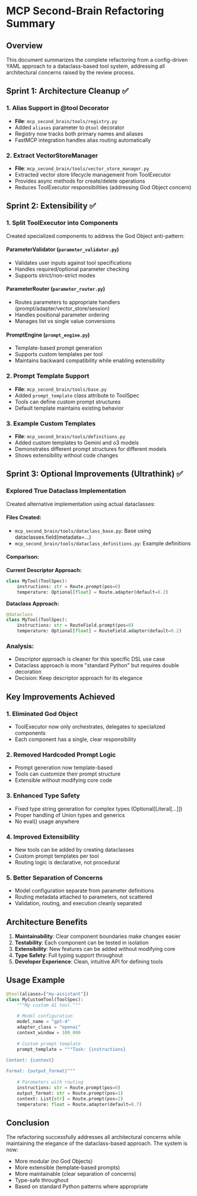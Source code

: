 # MCP Second-Brain Refactoring Summary

## Overview
This document summarizes the complete refactoring from a config-driven YAML approach to a dataclass-based tool system, addressing all architectural concerns raised by the review process.

## Sprint 1: Architecture Cleanup ✅

### 1. Alias Support in @tool Decorator
- **File**: `mcp_second_brain/tools/registry.py`
- Added `aliases` parameter to `@tool` decorator
- Registry now tracks both primary names and aliases
- FastMCP integration handles alias routing automatically

### 2. Extract VectorStoreManager
- **File**: `mcp_second_brain/tools/vector_store_manager.py`
- Extracted vector store lifecycle management from ToolExecutor
- Provides async methods for create/delete operations
- Reduces ToolExecutor responsibilities (addressing God Object concern)

## Sprint 2: Extensibility ✅

### 1. Split ToolExecutor into Components
Created specialized components to address the God Object anti-pattern:

#### ParameterValidator (`parameter_validator.py`)
- Validates user inputs against tool specifications
- Handles required/optional parameter checking
- Supports strict/non-strict modes

#### ParameterRouter (`parameter_router.py`)
- Routes parameters to appropriate handlers (prompt/adapter/vector_store/session)
- Handles positional parameter ordering
- Manages list vs single value conversions

#### PromptEngine (`prompt_engine.py`)
- Template-based prompt generation
- Supports custom templates per tool
- Maintains backward compatibility while enabling extensibility

### 2. Prompt Template Support
- **File**: `mcp_second_brain/tools/base.py`
- Added `prompt_template` class attribute to ToolSpec
- Tools can define custom prompt structures
- Default template maintains existing behavior

### 3. Example Custom Templates
- **File**: `mcp_second_brain/tools/definitions.py`
- Added custom templates to Gemini and o3 models
- Demonstrates different prompt structures for different models
- Shows extensibility without code changes

## Sprint 3: Optional Improvements (Ultrathink) ✅

### Explored True Dataclass Implementation
Created alternative implementation using actual dataclasses:

#### Files Created:
- `mcp_second_brain/tools/dataclass_base.py`: Base using dataclasses.field(metadata=...)
- `mcp_second_brain/tools/dataclass_definitions.py`: Example definitions

#### Comparison:
**Current Descriptor Approach:**
```python
class MyTool(ToolSpec):
    instructions: str = Route.prompt(pos=0)
    temperature: Optional[float] = Route.adapter(default=0.2)
```

**Dataclass Approach:**
```python
@dataclass
class MyTool(ToolSpec):
    instructions: str = RouteField.prompt(pos=0)
    temperature: Optional[float] = RouteField.adapter(default=0.2)
```

### Analysis:
- Descriptor approach is cleaner for this specific DSL use case
- Dataclass approach is more "standard Python" but requires double decoration
- Decision: Keep descriptor approach for its elegance

## Key Improvements Achieved

### 1. Eliminated God Object
- ToolExecutor now only orchestrates, delegates to specialized components
- Each component has a single, clear responsibility

### 2. Removed Hardcoded Prompt Logic
- Prompt generation now template-based
- Tools can customize their prompt structure
- Extensible without modifying core code

### 3. Enhanced Type Safety
- Fixed type string generation for complex types (Optional[Literal[...]])
- Proper handling of Union types and generics
- No eval() usage anywhere

### 4. Improved Extensibility
- New tools can be added by creating dataclasses
- Custom prompt templates per tool
- Routing logic is declarative, not procedural

### 5. Better Separation of Concerns
- Model configuration separate from parameter definitions
- Routing metadata attached to parameters, not scattered
- Validation, routing, and execution cleanly separated

## Architecture Benefits

1. **Maintainability**: Clear component boundaries make changes easier
2. **Testability**: Each component can be tested in isolation
3. **Extensibility**: New features can be added without modifying core
4. **Type Safety**: Full typing support throughout
5. **Developer Experience**: Clean, intuitive API for defining tools

## Usage Example

```python
@tool(aliases=["my-assistant"])
class MyCustomTool(ToolSpec):
    """My custom AI tool."""
    
    # Model configuration
    model_name = "gpt-4"
    adapter_class = "openai"
    context_window = 100_000
    
    # Custom prompt template
    prompt_template = """Task: {instructions}
    
Context: {context}

Format: {output_format}"""
    
    # Parameters with routing
    instructions: str = Route.prompt(pos=0)
    output_format: str = Route.prompt(pos=1)  
    context: List[str] = Route.prompt(pos=2)
    temperature: float = Route.adapter(default=0.7)
```

## Conclusion

The refactoring successfully addresses all architectural concerns while maintaining the elegance of the dataclass-based approach. The system is now:
- More modular (no God Objects)
- More extensible (template-based prompts)
- More maintainable (clear separation of concerns)
- Type-safe throughout
- Based on standard Python patterns where appropriate